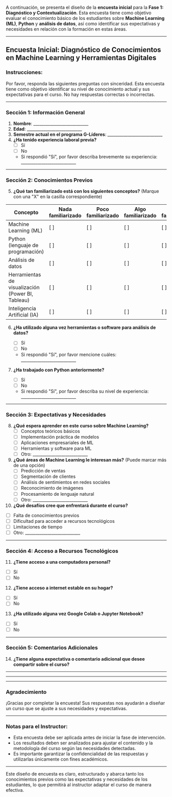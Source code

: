 A continuación, se presenta el diseño de la **encuesta inicial** para la **Fase 1: Diagnóstico y Contextualización**. Esta encuesta tiene como objetivo evaluar el conocimiento básico de los estudiantes sobre **Machine Learning (ML)**, **Python** y **análisis de datos**, así como identificar sus expectativas y necesidades en relación con la formación en estas áreas.

---

## **Encuesta Inicial: Diagnóstico de Conocimientos en Machine Learning y Herramientas Digitales**

### **Instrucciones**:
Por favor, responda las siguientes preguntas con sinceridad. Esta encuesta tiene como objetivo identificar su nivel de conocimiento actual y sus expectativas para el curso. No hay respuestas correctas o incorrectas.

---

### **Sección 1: Información General**
1. **Nombre**: ___________________________  
2. **Edad**: ___________________________  
3. **Semestre actual en el programa G-Líderes**: ___________________________  
4. **¿Ha tenido experiencia laboral previa?**  
   - [ ] Sí  
   - [ ] No  
   - Si respondió "Sí", por favor describa brevemente su experiencia: ___________________________  

---

### **Sección 2: Conocimientos Previos**
5. **¿Qué tan familiarizado está con los siguientes conceptos?** (Marque con una "X" en la casilla correspondiente)  

| Concepto                     | Nada familiarizado | Poco familiarizado | Algo familiarizado | Muy familiarizado |
|------------------------------|--------------------|--------------------|--------------------|-------------------|
| Machine Learning (ML)         | [ ]                | [ ]                | [ ]                | [ ]               |
| Python (lenguaje de programación) | [ ]                | [ ]                | [ ]                | [ ]               |
| Análisis de datos             | [ ]                | [ ]                | [ ]                | [ ]               |
| Herramientas de visualización (Power BI, Tableau) | [ ]                | [ ]                | [ ]                | [ ]               |
| Inteligencia Artificial (IA)  | [ ]                | [ ]                | [ ]                | [ ]               |

6. **¿Ha utilizado alguna vez herramientas o software para análisis de datos?**  
   - [ ] Sí  
   - [ ] No  
   - Si respondió "Sí", por favor mencione cuáles: ___________________________  

7. **¿Ha trabajado con Python anteriormente?**  
   - [ ] Sí  
   - [ ] No  
   - Si respondió "Sí", por favor describa su nivel de experiencia: ___________________________  

---

### **Sección 3: Expectativas y Necesidades**
8. **¿Qué espera aprender en este curso sobre Machine Learning?**  
   - [ ] Conceptos teóricos básicos  
   - [ ] Implementación práctica de modelos  
   - [ ] Aplicaciones empresariales de ML  
   - [ ] Herramientas y software para ML  
   - [ ] Otro: ___________________________  

9. **¿Qué áreas de Machine Learning le interesan más?** (Puede marcar más de una opción)  
   - [ ] Predicción de ventas  
   - [ ] Segmentación de clientes  
   - [ ] Análisis de sentimientos en redes sociales  
   - [ ] Reconocimiento de imágenes  
   - [ ] Procesamiento de lenguaje natural  
   - [ ] Otro: ___________________________  

10. **¿Qué desafíos cree que enfrentará durante el curso?**  
   - [ ] Falta de conocimientos previos  
   - [ ] Dificultad para acceder a recursos tecnológicos  
   - [ ] Limitaciones de tiempo  
   - [ ] Otro: ___________________________  

---

### **Sección 4: Acceso a Recursos Tecnológicos**
11. **¿Tiene acceso a una computadora personal?**  
   - [ ] Sí  
   - [ ] No  

12. **¿Tiene acceso a internet estable en su hogar?**  
   - [ ] Sí  
   - [ ] No  

13. **¿Ha utilizado alguna vez Google Colab o Jupyter Notebook?**  
   - [ ] Sí  
   - [ ] No  

---

### **Sección 5: Comentarios Adicionales**
14. **¿Tiene alguna expectativa o comentario adicional que desee compartir sobre el curso?**  
   ________________________________________________________________________  
   ________________________________________________________________________  

---

### **Agradecimiento**
¡Gracias por completar la encuesta! Sus respuestas nos ayudarán a diseñar un curso que se ajuste a sus necesidades y expectativas.

---

### **Notas para el Instructor**:
- Esta encuesta debe ser aplicada antes de iniciar la fase de intervención.
- Los resultados deben ser analizados para ajustar el contenido y la metodología del curso según las necesidades detectadas.
- Es importante garantizar la confidencialidad de las respuestas y utilizarlas únicamente con fines académicos.

---

Este diseño de encuesta es claro, estructurado y abarca tanto los conocimientos previos como las expectativas y necesidades de los estudiantes, lo que permitirá al instructor adaptar el curso de manera efectiva.
